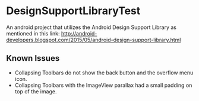 # DesignSupportLibraryTest
An android project that utilizes the Android Design Support Library as mentioned in this link: http://android-developers.blogspot.com/2015/05/android-design-support-library.html

## Known Issues
- Collapsing Toolbars do not show the back button and the overflow menu icon.
- Collapsing Toolbars with the ImageView parallax had a small padding on top of the image.
